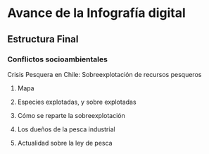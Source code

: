 # Avance de la Infografía digital 

## Estructura Final

### Conflictos socioambientales 
Crisis Pesquera en Chile: Sobreexplotación de recursos pesqueros 

1. Mapa 

2. Especies explotadas, y sobre explotadas 

3. Cómo se reparte la sobreexplotación 

4. Los dueños de la pesca industrial 

5. Actualidad sobre la ley de pesca 
